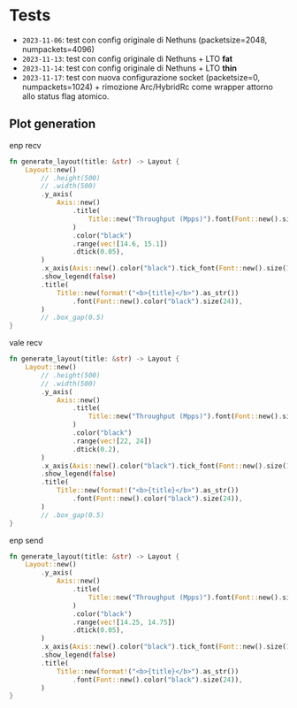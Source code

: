 # Tests

- `2023-11-06`: test con config originale di Nethuns (packetsize=2048, numpackets=4096)
- `2023-11-13`: test con config originale di Nethuns + LTO **fat**
- `2023-11-14`: test con config originale di Nethuns + LTO **thin**
- `2023-11-17`: test con nuova configurazione socket (packetsize=0, numpackets=1024) + rimozione Arc/HybridRc come wrapper attorno allo status flag atomico.


## Plot generation

enp recv

```rust
fn generate_layout(title: &str) -> Layout {
    Layout::new()
        // .height(500)
        // .width(500)
        .y_axis(
            Axis::new()
                .title(
                    Title::new("Throughput (Mpps)").font(Font::new().size(16)),
                )
                .color("black")
                .range(vec![14.6, 15.1])
                .dtick(0.05),
        )
        .x_axis(Axis::new().color("black").tick_font(Font::new().size(16)))
        .show_legend(false)
        .title(
            Title::new(format!("<b>{title}</b>").as_str())
                .font(Font::new().color("black").size(24)),
        )
        // .box_gap(0.5)
}
```

vale recv

``` rust
fn generate_layout(title: &str) -> Layout {
    Layout::new()
        // .height(500)
        // .width(500)
        .y_axis(
            Axis::new()
                .title(
                    Title::new("Throughput (Mpps)").font(Font::new().size(16)),
                )
                .color("black")
                .range(vec![22, 24])
                .dtick(0.2),
        )
        .x_axis(Axis::new().color("black").tick_font(Font::new().size(16)))
        .show_legend(false)
        .title(
            Title::new(format!("<b>{title}</b>").as_str())
                .font(Font::new().color("black").size(24)),
        )
        // .box_gap(0.5)
}
```

enp send

```rust
fn generate_layout(title: &str) -> Layout {
    Layout::new()
        .y_axis(
            Axis::new()
                .title(
                    Title::new("Throughput (Mpps)").font(Font::new().size(16)),
                )
                .color("black")
                .range(vec![14.25, 14.75])
                .dtick(0.05),
        )
        .x_axis(Axis::new().color("black").tick_font(Font::new().size(16)))
        .show_legend(false)
        .title(
            Title::new(format!("<b>{title}</b>").as_str())
                .font(Font::new().color("black").size(24)),
        )
}
```
